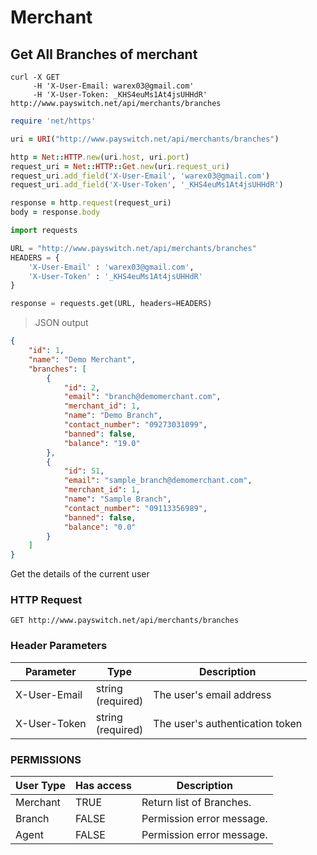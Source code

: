 # Merchant

## Get All Branches of merchant

```shell
curl -X GET
     -H 'X-User-Email: warex03@gmail.com'
     -H 'X-User-Token: _KHS4euMs1At4jsUHHdR'
http://www.payswitch.net/api/merchants/branches
```

```ruby
require 'net/https'

uri = URI("http://www.payswitch.net/api/merchants/branches")

http = Net::HTTP.new(uri.host, uri.port)
request_uri = Net::HTTP::Get.new(uri.request_uri)
request_uri.add_field('X-User-Email', 'warex03@gmail.com')
request_uri.add_field('X-User-Token', '_KHS4euMs1At4jsUHHdR')

response = http.request(request_uri)
body = response.body
```

```python
import requests

URL = "http://www.payswitch.net/api/merchants/branches"
HEADERS = {
    'X-User-Email' : 'warex03@gmail.com',
    'X-User-Token' : '_KHS4euMs1At4jsUHHdR'
}

response = requests.get(URL, headers=HEADERS)
```
> JSON output

```json
{
    "id": 1,
    "name": "Demo Merchant",
    "branches": [
        {
            "id": 2,
            "email": "branch@demomerchant.com",
            "merchant_id": 1,
            "name": "Demo Branch",
            "contact_number": "09273031099",
            "banned": false,
            "balance": "19.0"
        },
        {
            "id": 51,
            "email": "sample_branch@demomerchant.com",
            "merchant_id": 1,
            "name": "Sample Branch",
            "contact_number": "09113356989",
            "banned": false,
            "balance": "0.0"
        }
    ]
}
```
Get the details of the current user

### HTTP Request

`GET http://www.payswitch.net/api/merchants/branches`

### Header Parameters

Parameter | Type | Description
--------- | ------- | -----------
X-User-Email | string<br/>(required) | The user's email address
X-User-Token | string<br/>(required) | The user's authentication token

### PERMISSIONS

User Type | Has access | Description
--------- | ---------- | -----------
Merchant | TRUE | Return list of Branches.
Branch | FALSE | Permission error message.
Agent | FALSE | Permission error message.
